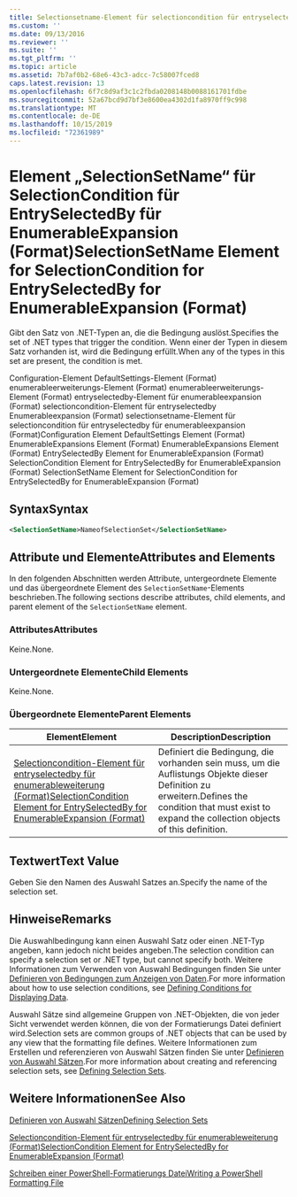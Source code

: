 ```yaml
---
title: Selectionsetname-Element für selectioncondition für entryselectedby für enumerableweiterung (Format) | Microsoft-Dokumentation
ms.custom: ''
ms.date: 09/13/2016
ms.reviewer: ''
ms.suite: ''
ms.tgt_pltfrm: ''
ms.topic: article
ms.assetid: 7b7af0b2-68e6-43c3-adcc-7c58007fced8
caps.latest.revision: 13
ms.openlocfilehash: 6f7c8d9af3c1c2fbda0208148b0088161701fdbe
ms.sourcegitcommit: 52a67bcd9d7bf3e8600ea4302d1fa8970ff9c998
ms.translationtype: MT
ms.contentlocale: de-DE
ms.lasthandoff: 10/15/2019
ms.locfileid: "72361989"
---
```

# <a name="selectionsetname-element-for-selectioncondition-for-entryselectedby-for-enumerableexpansion-format"></a><span data-ttu-id="0843e-102">Element „SelectionSetName“ für SelectionCondition für EntrySelectedBy für EnumerableExpansion (Format)</span><span class="sxs-lookup"><span data-stu-id="0843e-102">SelectionSetName Element for SelectionCondition for EntrySelectedBy for EnumerableExpansion (Format)</span></span>

<span data-ttu-id="0843e-103">Gibt den Satz von .NET-Typen an, die die Bedingung auslöst.</span><span class="sxs-lookup"><span data-stu-id="0843e-103">Specifies the set of .NET types that trigger the condition.</span></span> <span data-ttu-id="0843e-104">Wenn einer der Typen in diesem Satz vorhanden ist, wird die Bedingung erfüllt.</span><span class="sxs-lookup"><span data-stu-id="0843e-104">When any of the types in this set are present, the condition is met.</span></span>

<span data-ttu-id="0843e-105">Configuration-Element DefaultSettings-Element (Format) enumerableerweiterungs-Element (Format) enumerableerweiterungs-Element (Format) entryselectedby-Element für enumerableexpansion (Format) selectioncondition-Element für entryselectedby Enumerableexpansion (Format) selectionsetname-Element für selectioncondition für entryselectedby für enumerableexpansion (Format)</span><span class="sxs-lookup"><span data-stu-id="0843e-105">Configuration Element DefaultSettings Element (Format) EnumerableExpansions Element (Format) EnumerableExpansions Element (Format) EntrySelectedBy Element for EnumerableExpansion (Format) SelectionCondition Element for EntrySelectedBy for EnumerableExpansion (Format) SelectionSetName Element for SelectionCondition for EntrySelectedBy for EnumerableExpansion (Format)</span></span>

## <a name="syntax"></a><span data-ttu-id="0843e-106">Syntax</span><span class="sxs-lookup"><span data-stu-id="0843e-106">Syntax</span></span>

```xml
<SelectionSetName>NameofSelectionSet</SelectionSetName>
```

## <a name="attributes-and-elements"></a><span data-ttu-id="0843e-107">Attribute und Elemente</span><span class="sxs-lookup"><span data-stu-id="0843e-107">Attributes and Elements</span></span>

<span data-ttu-id="0843e-108">In den folgenden Abschnitten werden Attribute, untergeordnete Elemente und das übergeordnete Element des `SelectionSetName`-Elements beschrieben.</span><span class="sxs-lookup"><span data-stu-id="0843e-108">The following sections describe attributes, child elements, and parent element of the `SelectionSetName` element.</span></span>

### <a name="attributes"></a><span data-ttu-id="0843e-109">Attributes</span><span class="sxs-lookup"><span data-stu-id="0843e-109">Attributes</span></span>

<span data-ttu-id="0843e-110">Keine.</span><span class="sxs-lookup"><span data-stu-id="0843e-110">None.</span></span>

### <a name="child-elements"></a><span data-ttu-id="0843e-111">Untergeordnete Elemente</span><span class="sxs-lookup"><span data-stu-id="0843e-111">Child Elements</span></span>

<span data-ttu-id="0843e-112">Keine.</span><span class="sxs-lookup"><span data-stu-id="0843e-112">None.</span></span>

### <a name="parent-elements"></a><span data-ttu-id="0843e-113">Übergeordnete Elemente</span><span class="sxs-lookup"><span data-stu-id="0843e-113">Parent Elements</span></span>

|<span data-ttu-id="0843e-114">Element</span><span class="sxs-lookup"><span data-stu-id="0843e-114">Element</span></span>|<span data-ttu-id="0843e-115">Description</span><span class="sxs-lookup"><span data-stu-id="0843e-115">Description</span></span>|
|-------------|-----------------|
|[<span data-ttu-id="0843e-116">Selectioncondition-Element für entryselectedby für enumerableweiterung (Format)</span><span class="sxs-lookup"><span data-stu-id="0843e-116">SelectionCondition Element for EntrySelectedBy for EnumerableExpansion (Format)</span></span>](./selectioncondition-element-for-entryselectedby-for-enumerableexpansion-format.md)|<span data-ttu-id="0843e-117">Definiert die Bedingung, die vorhanden sein muss, um die Auflistungs Objekte dieser Definition zu erweitern.</span><span class="sxs-lookup"><span data-stu-id="0843e-117">Defines the condition that must exist to expand the collection objects of this definition.</span></span>|

## <a name="text-value"></a><span data-ttu-id="0843e-118">Textwert</span><span class="sxs-lookup"><span data-stu-id="0843e-118">Text Value</span></span>

<span data-ttu-id="0843e-119">Geben Sie den Namen des Auswahl Satzes an.</span><span class="sxs-lookup"><span data-stu-id="0843e-119">Specify the name of the selection set.</span></span>

## <a name="remarks"></a><span data-ttu-id="0843e-120">Hinweise</span><span class="sxs-lookup"><span data-stu-id="0843e-120">Remarks</span></span>

<span data-ttu-id="0843e-121">Die Auswahlbedingung kann einen Auswahl Satz oder einen .NET-Typ angeben, kann jedoch nicht beides angeben.</span><span class="sxs-lookup"><span data-stu-id="0843e-121">The selection condition can specify a selection set or .NET type, but cannot specify both.</span></span> <span data-ttu-id="0843e-122">Weitere Informationen zum Verwenden von Auswahl Bedingungen finden Sie unter [Definieren von Bedingungen zum Anzeigen von Daten](./defining-conditions-for-displaying-data.md).</span><span class="sxs-lookup"><span data-stu-id="0843e-122">For more information about how to use selection conditions, see [Defining Conditions for Displaying Data](./defining-conditions-for-displaying-data.md).</span></span>

<span data-ttu-id="0843e-123">Auswahl Sätze sind allgemeine Gruppen von .NET-Objekten, die von jeder Sicht verwendet werden können, die von der Formatierungs Datei definiert wird.</span><span class="sxs-lookup"><span data-stu-id="0843e-123">Selection sets are common groups of .NET objects that can be used by any view that the formatting file defines.</span></span> <span data-ttu-id="0843e-124">Weitere Informationen zum Erstellen und referenzieren von Auswahl Sätzen finden Sie unter [Definieren von Auswahl Sätzen](./defining-selection-sets.md).</span><span class="sxs-lookup"><span data-stu-id="0843e-124">For more information about creating and referencing selection sets, see [Defining Selection Sets](./defining-selection-sets.md).</span></span>

## <a name="see-also"></a><span data-ttu-id="0843e-125">Weitere Informationen</span><span class="sxs-lookup"><span data-stu-id="0843e-125">See Also</span></span>

[<span data-ttu-id="0843e-126">Definieren von Auswahl Sätzen</span><span class="sxs-lookup"><span data-stu-id="0843e-126">Defining Selection Sets</span></span>](./defining-selection-sets.md)

[<span data-ttu-id="0843e-127">Selectioncondition-Element für entryselectedby für enumerableweiterung (Format)</span><span class="sxs-lookup"><span data-stu-id="0843e-127">SelectionCondition Element for EntrySelectedBy for EnumerableExpansion (Format)</span></span>](./selectioncondition-element-for-entryselectedby-for-enumerableexpansion-format.md)

[<span data-ttu-id="0843e-128">Schreiben einer PowerShell-Formatierungs Datei</span><span class="sxs-lookup"><span data-stu-id="0843e-128">Writing a PowerShell Formatting File</span></span>](./writing-a-powershell-formatting-file.md)
